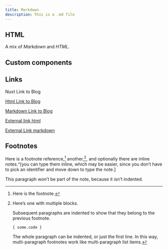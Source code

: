 ```yaml
---
title: Markdown
description: This is a .md file
---
```


## HTML

<p><span class="note">A mix of <em>Markdown</em> and <em>HTML</em>.</span></p>

## Custom components

<hello name="Custom Component"></hello>

## Links

<nuxt-link to="/articles">Nuxt Link to Blog</nuxt-link>

<a href="/articles">Html Link to Blog</a>

[Markdown Link to Blog](/articles)

<a href="https://nuxtjs.org">External link html</a>

[External Link markdown](https://nuxtjs.org)

## Footnotes

Here is a footnote reference,[^1]
another,[^longnote],
and optionally there are inline
notes.^[you can type them inline, which may be easier, since you don’t
have to pick an identifier and move down to type the note.]

[^1]: Here is the footnote.

[^longnote]: Here’s one with multiple blocks.

    Subsequent paragraphs are indented to show that they
belong to the previous footnote.

        { some.code }

    The whole paragraph can be indented, or just the first
    line.  In this way, multi-paragraph footnotes work like
    multi-paragraph list items.

This paragraph won’t be part of the note, because it
isn’t indented.